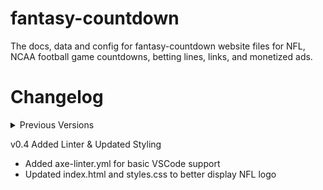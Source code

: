 # fantasy-countdown
The docs, data and config for fantasy-countdown website files for NFL, NCAA football game countdowns, betting lines, links, and monetized ads.

# Changelog
<details>
<summary>Previous Versions</summary>
### Version 0
v0.1 Initial Upload and preconfiguration
* Uploaded support for NFL teams with dynamic list loading and individual styling generated by chat-gpt4o.
* No initial support for actual countdowns.

v0.2 Enabling Github Pages
* Creating index.html and organizing files for Pages to load correctly

v0.3 Visual Improvement and Dataset Structuring
* Organized teams by Conference and Division
* Uploaded NFL logo banner for index.html header.
* Created and uploaded generic dataset for all 32 teams season-long schedule.
</details>

v0.4 Added Linter & Updated Styling
* Added axe-linter.yml for basic VSCode support
* Updated index.html and styles.css to better display NFL logo